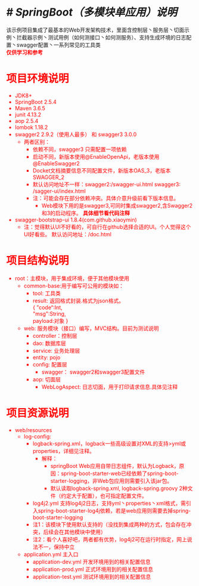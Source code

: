 # _**# SpringBoot（多模块单应用）说明**_<br>
 该示例项目集成了最基本的Web开发架构技术，里面含控制层丶服务层丶切面示例丶拦截器示例丶测试用例（如何测接口丶如何测服务）、支持生成环境的日志配置丶swagger配置丶一系列常见的工具类 <br><font color=red> **仅供学习和参考**

# **项目环境说明** <br>
* JDK8+ <BR>
* SpringBoot 2.5.4 <br>
* Maven 3.6.5 <br>
* junit 4.13.2 <br>
* aop 2.5.4 <br>
* lombok 1.18.2 <br>
* swagger2 2.9.2（使用人最多） 和 swagger3 3.0.0<br>
   - 两者区别：
       - 依赖不同，swagger3 只需配置一项依赖
       - 启动不同，新版本使用@EnableOpenApi，老版本使用@EnableSwagger2
       - Docket文档摘要信息不同配置文件，新版本OAS_3，老版本SWAGGER_2
       - 默认访问地址不一样：swagger2:/swagger-ui.html swagger3: /sagger-ui/index.html
       - 注：可能会存在部分依赖冲突。具体介意升级前看下版本信息。
           - Web模块下用的是swagger3,可同时集成swagger2,含Swagger2和3的启动程序。 <font color=red>**具体细节看代码注释**
* swagger-bootstrap-ui 1.8.4(com.github.xiaoymin)
   - 注：觉得默认UI不好看的，可自行在github选择合适的UI。个人觉得这个UI好看些。
   默认访问地址：/doc.html

 
# **项目结构说明** 
* root：主模块，用于集成环境，便于其他模块使用<br>
    * common-base:用于编写可公用的模块如：<br>
        - tool: 工具类
        - result: 返回格式封装.格式为json格式。<br>
         {
          ”code“:Int,<br>
          "msg":String,<br>
          payload:对象
          }
    * web: 服务模块（接口）编写，MVC结构。目前为测试说明<br>
        - controller：控制层
        - dao: 数据库层
        - service: 业务处理层
        - entity: pojo
        - config: 配置层
            - swagger： swagger2和swagger3配置文件
        - aop: 切面层
            - WebLogAspect: 日志切面，用于打印请求信息.具体见注释
        
# **项目资源说明** 
* web/resources
    - log-config:
        - logback-spring.xml，logback一些高级设置对XML的支持>yml或properties，详细见注释。
            - 解释：
                - springBoot Web应用自带日志组件，默认为Logback，原因：spring-boot-starter-web已经依赖了spring-boot-starter-logging，非Web包应用则需要引入该jar包。
                - 默认读取logback-spring.xml, logback-spring.groovy 2种文件（约定大于配置），也可指定配置文件。
        - log4j2.yml 支持log4j2日志，支持yml丶properties丶xml格式，需引入spring-boot-starter-log4j依赖，若是web应用则需要去掉spring-boot-starter-logging
        - <font color=red /> 注1：该模块下使用默认支持的（没找到集成两种的方式，包会存在冲突，后续会在其他模块中使用）
        - <font color=red /> 注2：看个人喜好吧，两者都有优势，log4j2可在运行时指定，网上说法不一，保持中立 
    - application.yml 主入口 
        - application-dev.yml 开发环境用到的相关配置信息
        - application-prod.yml 正式环境用到的相关配置信息
        - application-test.yml 测试环境用到的相关配置信息
